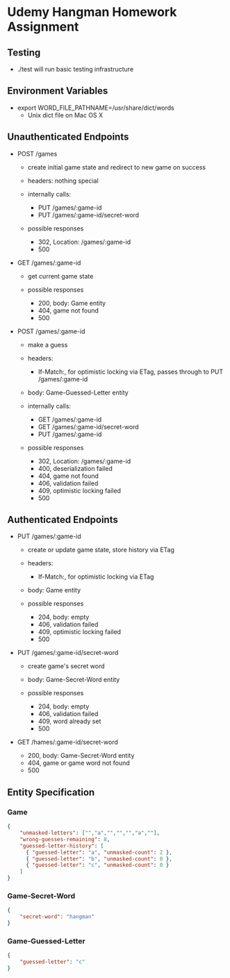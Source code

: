 # Udemy Hangman Homework Assignment

## Testing

* ./test will run basic testing infrastructure

## Environment Variables

* export WORD_FILE_PATHNAME=/usr/share/dict/words
  * Unix dict file on Mac OS X

## Unauthenticated Endpoints

* POST /games
  * create initial game state and redirect to new game on success

  * headers: nothing special
  
  * internally calls:
    * PUT /games/:game-id
    * PUT /games/:game-id/secret-word

  * possible responses
    * 302, Location: /games/:game-id
    * 500

* GET /games/:game-id
  * get current game state

  * possible responses
    * 200, body: Game entity
    * 404, game not found
    * 500

* POST /games/:game-id
  * make a guess

  * headers:
    * If-Match:, for optimistic locking via ETag, passes through to PUT /games/:game-id

  * body: Game-Guessed-Letter entity

  * internally calls:
    * GET /games/:game-id
    * GET /games/:game-id/secret-word
    * PUT /games/:game-id

  * possible responses
    * 302, Location: /games/:game-id
    * 400, deserialization failed
    * 404, game not found
    * 406, validation failed
    * 409, optimistic locking failed
    * 500

## Authenticated Endpoints

* PUT /games/:game-id
  * create or update game state, store history via ETag

  * headers:
    * If-Match:, for optimistic locking via ETag

  * body: Game entity

  * possible responses
    * 204, body: empty
    * 406, validation failed
    * 409, optimistic locking failed
    * 500

* PUT /games/:game-id/secret-word
  * create game's secret word

  * body: Game-Secret-Word entity

  * possible responses
    * 204, body: empty
    * 406, validation failed
    * 409, word already set
    * 500

* GET /hames/:game-id/secret-word
  * 200, body: Game-Secret-Word entity
  * 404, game or game word not found
  * 500

## Entity Specification

### Game

``` JSON
{
    "unmasked-letters": ["","a","","","","a",""],
    "wrong-guesses-remaining": 8,
    "guessed-letter-history": [
      { "guessed-letter": "a", "unmasked-count": 2 },
      { "guessed-letter": "b", "unmasked-count": 0 },
      { "guessed-letter": "c", "unmasked-count": 0 }
    ]
}
```

### Game-Secret-Word

``` JSON
{
    "secret-word": "hangman"
}
```

### Game-Guessed-Letter

``` JSON
{
    "guessed-letter": "c"
}
```
